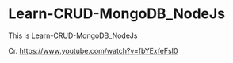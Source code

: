 # Learn-CRUD-MongoDB_NodeJs
This is Learn-CRUD-MongoDB_NodeJs

Cr. https://www.youtube.com/watch?v=fbYExfeFsI0
